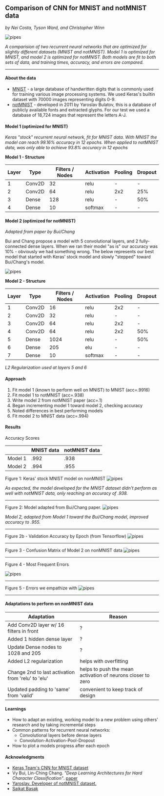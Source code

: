 ## Comparison of CNN for MNIST and notMNIST data

*by Nei Costa, Tyson Ward, and Christopher Winn*

![pipes](imgs/MNIST.png)

*A comparision of two recurrent neural networks that are optimized for slightly different datasets (MNIST and notMNIST). Model 1 is optimized for MNIST, and model 2 is optimized for notMNIST. Both models are fit to both sets of data, and training times, accuracy, and errors are compared.*

___

#### About the data

* [MNIST](https://en.wikipedia.org/wiki/MNIST_database) - a large database of handwritten digits that is commonly used for training various image processing systems. We used Keras's builtin dataset with 70000 images representing digits 0-9.
* [notMNIST](http://yaroslavvb.blogspot.com/2011/09/notmnist-dataset.html) - developed in 2011 by Yaroslav Bulatov, this is a database of publicly available fonts and extracted glyphs. For our test we used a database of 18,724 images that represent the letters A-J.

#### Model 1 (optimized for MNIST)

*Keras "stock" recurrent neural network, fit for MNIST data. With MNIST the model can reach 99.16% accuracy in 12 epochs.  When applied to notMNIST data, was only able to achieve 93.8% accuracy in 12 epochs*

**Model 1 - Structure**

| Layer | Type | Filters / Nodes | Activation | Pooling | Dropout |
|-------|--------|---------|------------|---------|---------|
| 1     | Conv2D | 32      | relu       | -     | -    |
| 2     | Conv2D | 64      | relu       | 2x2    | 25%  |
| 3     | Dense | 128      | relu       | -     | 50%  |
| 4     | Dense | 10      | softmax       | -     | -  |


#### Model 2 (optimized for notMNIST)

*Adapted from paper by Bui/Chang*

Bui and Chang propose a model with 5 convolutional layers, and 2 fully-connected dense layers. When we ran their model "as is" our accuracy was 10% - obviously we had something wrong. The below represents our best model that started with Keras' stock model and slowly "stepped" toward Bui/Chang's model.


![pipes](imgs/model2.png)

**Model 2 - Structure**

| Layer | Type | Filters / Nodes | Activation | Pooling | Dropout |
|-------|--------|---------|------------|---------|---------|
| 1     | Conv2D | 16      | relu       | 2x2     | -    |
| 2     | Conv2D | 32      | relu       | -    | -   |
| 3     | Conv2D | 64      | relu       | 2x2     | -   |
| 4     | Conv2D | 64      | relu       | 2x2     | 50%  |
| 5     | Dense  | 1024    | relu       | -   | 50%   |
| 6     | Dense  | 205   | elu       | -   | -   |
| 7     | Dense  | 10   | softmax      | -    | -    |

*L2 Regularization used at layers 5 and 6*

#### Approach

1. Fit model 1 (known to perform well on MNIST) to MNIST (acc=.9916)
2. Fit model 1 to notMNIST (acc=.938)
3. Write model 2 from notMNIST paper (acc=.1)
4. Began incrementing model 1 toward model 2, checking accuracy
5. Noted differences in best performing models
6. Fit model 2 to MNIST data (acc=.994)

#### Results

Accuracy Scores

|  | MNIST data | notMNIST data |
|-------|--------|---------|
| Model 1    | .992 | .938      |
| Model 2    | .994 | .955      |


Figure 1: Keras' stock MNIST model on nonMNIST
![pipes](imgs/mod1_notMNIST938.png)

*As expected, the model developed for the MNIST dataset didn't perform as well with notMNIST data, only reaching an accuracy of .938.*

___

Figure 2: Model adapted from Bui/Chang paper.
![pipes](imgs/mod2_notMNIST.png)

*Model 2, adapted from Model 1 toward the Bui/Chang model, improved accuracy to .955.*

___

Figure 2b - Validation Accuracy by Epoch (from Tensorflow)
![pipes](imgs/val_acc.png)

___

Figure 3 - Confusion Matrix of Model 2 on nonMNIST data
![pipes](imgs/real_pred.png)

___


Figure 4 - Most Frequent Errors

![pipes](imgs/confusion.png)

___

Figure 5 - Errors we empathize with
![pipes](imgs/Funny_prediction_errors.png)

___

#### Adaptations to perform on nonMNIST data

| Adaptation | Reason |
|-------|--------|
| Add Conv2D layer w/ 16 filters in front   | ? |
| Added 1 hidden dense layer    | ?  |
| Update Dense nodes to 1028 and 205   | ? |
| Added L2 regularization   | helps with overfitting |
| Change 2nd to last activation from 'relu' to 'elu'  | helps to push the mean activation of neurons closer to zero |
| Updated padding to 'same' from 'valid'  | convenient to keep track of design |


#### Learnings

* How to adapt an existing, working model to a new problem using others' research and by taking incremental steps
* Common patterns for recurrent neural networks:
  * Convolutional layers before dense layers
  * Convolution-Activation-Pool-Dropout
* How to plot a models progress after each epoch

#### Acknowledgments

* [Keras Team's CNN for MNIST dataset](https://github.com/keras-team/keras/blob/master/examples/mnist_cnn.py)
* Vy Bui, Lin-Ching Chang.  *"Deep Learning Architectures for Hard Character Classification"*. [paper](https://pdfs.semanticscholar.org/f3be/830ea5c1e0cb423434ec3dbb5414d49fc59e.pdf)
* [Yaroslav. Developer of notMNIST dataset.](http://yaroslavvb.blogspot.com/2011/09/notmnist-dataset.html)
* [Saikat Basak](http://saikatbasak.in/sigmoid-vs-relu-vs-elu/)
